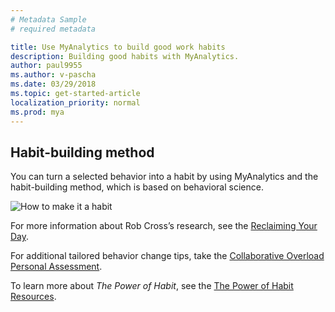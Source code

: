 ```yaml
---
# Metadata Sample
# required metadata

title: Use MyAnalytics to build good work habits
description: Building good habits with MyAnalytics. 
author: paul9955
ms.author: v-pascha
ms.date: 03/29/2018
ms.topic: get-started-article
localization_priority: normal 
ms.prod: mya
---
```


## Habit-building method

You can turn a selected behavior into a habit by using MyAnalytics and the habit-building method, which is based on behavioral science.

<img src="../../../Images/MyA/how-to-make-it-a-habit.png" alt="How to make it a habit">

For more information about Rob Cross’s research, see the [Reclaiming Your Day](https://www.robcross.org/wp-content/uploads/2017/10/reducing-collaborative-overload-how-efficient-collaborators-reclaim-time-connected-commons.pdf).

For additional tailored behavior change tips, take the [Collaborative Overload Personal Assessment](https://www.networkassessments.org/). 

To learn more about _The Power of Habit_, see the [The Power of Habit Resources](http://charlesduhigg.com/resources/).




